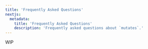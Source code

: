 ```yaml
---
title: 'Frequently Asked Questions'
nextjs:
  metadata:
    title: 'Frequently Asked Questions'
    description: 'Frequently asked questions about `mutates`.'
---
```


WIP
